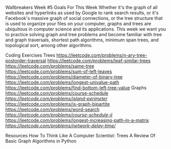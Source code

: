 Wallbreakers Week #5
  Goals For This Week
    Whether it's the graph of all websites and hyperlinks as used by Google to rank search results, 
    or it's Facebook's massive graph of social connections, or the tree structure that is used to 
    organize your files on your computer, graphs and trees are ubiquitous in computer science and its applications. 
    This week we want you to practice solving graph and tree problems and become familiar with tree and graph traversals, 
    shortest path algorithms, minimum span trees, and topological sort, among other algorithms.
    
Coding Exercises
  Trees
    https://leetcode.com/problems/n-ary-tree-postorder-traversal
    https://leetcode.com/problems/leaf-similar-trees
    https://leetcode.com/problems/same-tree
    https://leetcode.com/problems/sum-of-left-leaves
    https://leetcode.com/problems/diameter-of-binary-tree
    https://leetcode.com/problems/longest-univalue-path
    https://leetcode.com/problems/find-bottom-left-tree-value
  Graphs
    https://leetcode.com/problems/course-schedule
    *https://leetcode.com/problems/island-perimeter*
    https://leetcode.com/problems/is-graph-bipartite
    https://leetcode.com/problems/word-search
    *https://leetcode.com/problems/course-schedule-ii*
    https://leetcode.com/problems/longest-increasing-path-in-a-matrix
    *https://leetcode.com/problems/network-delay-time/*
    
Resources
  How To Think Like A Computer Scientist: Trees
  A Review Of Basic Graph Algorithms in Python


